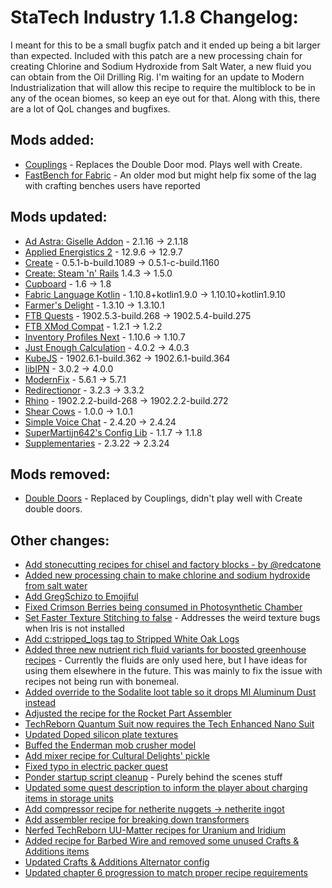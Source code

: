 # StaTech Industry 1.1.8 Changelog:
I meant for this to be a small bugfix patch and it ended up being a bit larger than expected. Included with this patch are a new processing chain for creating Chlorine and Sodium Hydroxide from Salt Water, a new fluid you can obtain from the Oil Drilling Rig. I'm waiting for an update to Modern Industrialization that will allow this recipe to require the multiblock to be in any of the ocean biomes, so keep an eye out for that. Along with this, there are a lot of QoL changes and bugfixes.

## Mods added:
- [Couplings](https://www.curseforge.com/minecraft/mc-mods/couplings) - Replaces the Double Door mod. Plays well with Create.
- [FastBench for Fabric](https://www.curseforge.com/minecraft/mc-mods/fastbench-for-fabric) - An older mod but might help fix some of the lag with crafting benches users have reported

## Mods updated:
- [Ad Astra: Giselle Addon](https://www.curseforge.com/minecraft/mc-mods/ad-astra-giselle-addon) - 2.1.16 -> 2.1.18
- [Applied Energistics 2](https://www.curseforge.com/minecraft/mc-mods/applied-energistics-2) - 12.9.6 -> 12.9.7
- [Create](https://www.curseforge.com/minecraft/mc-mods/create-fabric) - 0.5.1-b-build.1089 -> 0.5.1-c-build.1160
- [Create: Steam 'n' Rails](https://www.curseforge.com/minecraft/mc-mods/create-steam-n-rails) 1.4.3 -> 1.5.0
- [Cupboard](https://www.curseforge.com/minecraft/mc-mods/cupboard) - 1.6 -> 1.8
- [Fabric Language Kotlin](https://www.curseforge.com/minecraft/mc-mods/fabric-language-kotlin) - 1.10.8+kotlin1.9.0 -> 1.10.10+kotlin1.9.10
- [Farmer's Delight](https://www.curseforge.com/minecraft/mc-mods/farmers-delight-fabric) - 1.3.10 -> 1.3.10.1
- [FTB Quests](https://www.curseforge.com/minecraft/mc-mods/ftb-quests-fabric) - 1902.5.3-build.268 -> 1902.5.4-build.275
- [FTB XMod Compat](https://www.curseforge.com/minecraft/mc-mods/ftb-xmod-compat) - 1.2.1 -> 1.2.2
- [Inventory Profiles Next](https://www.curseforge.com/minecraft/mc-mods/inventory-profiles-next) - 1.10.6 -> 1.10.7
- [Just Enough Calculation](https://www.curseforge.com/minecraft/mc-mods/just-enough-calculation) - 4.0.2 -> 4.0.3
- [KubeJS](https://www.curseforge.com/minecraft/mc-mods/kubejs) - 1902.6.1-build.362 -> 1902.6.1-build.364
- [libIPN](https://www.curseforge.com/minecraft/mc-mods/libipn) - 3.0.2 -> 4.0.0
- [ModernFix](https://www.curseforge.com/minecraft/mc-mods/modernfix) - 5.6.1 -> 5.7.1
- [Redirectionor](https://www.curseforge.com/minecraft/mc-mods/redirectionor) - 3.2.3 -> 3.3.2
- [Rhino](https://www.curseforge.com/minecraft/mc-mods/rhino) - 1902.2.2-build-268 -> 1902.2.2-build.272
- [Shear Cows](https://www.curseforge.com/minecraft/mc-mods/shear-cows) - 1.0.0 -> 1.0.1
- [Simple Voice Chat](https://www.curseforge.com/minecraft/mc-mods/simple-voice-chat) - 2.4.20 -> 2.4.24
- [SuperMartijn642's Config Lib](https://www.curseforge.com/minecraft/mc-mods/supermartijn642s-config-lib) - 1.1.7 -> 1.1.8
- [Supplementaries](https://www.curseforge.com/minecraft/mc-mods/supplementaries) - 2.3.22 -> 2.3.24

## Mods removed:
- [Double Doors](https://www.curseforge.com/minecraft/mc-mods/double-doors) - Replaced by Couplings, didn't play well with Create double doors.

## Other changes:
- [Add stonecutting recipes for chisel and factory blocks - by @redcatone](https://github.com/TheStaticVoid/StaTech-Industry/pull/402)
- [Added new processing chain to make chlorine and sodium hydroxide from salt water](https://github.com/TheStaticVoid/StaTech-Industry/issues/412)
- [Add GregSchizo to Emojiful](https://github.com/TheStaticVoid/StaTech-Industry/issues/396)
- [Fixed Crimson Berries being consumed in Photosynthetic Chamber](https://github.com/TheStaticVoid/StaTech-Industry/issues/396)
- [Set Faster Texture Stitching to false](https://github.com/TheStaticVoid/StaTech-Industry/issues/398) - Addresses the weird texture bugs when Iris is not installed
- [Add c:stripped_logs tag to Stripped White Oak Logs](https://github.com/TheStaticVoid/StaTech-Industry/issues/400)
- [Added three new nutrient rich fluid variants for boosted greenhouse recipes](https://github.com/TheStaticVoid/StaTech-Industry/issues/403) - Currently the fluids are only used here, but I have ideas for using them elsewhere in the future. This was mainly to fix the issue with recipes not being run with bonemeal.
- [Added override to the Sodalite loot table so it drops MI Aluminum Dust instead](https://github.com/TheStaticVoid/StaTech-Industry/issues/405)
- [Adjusted the recipe for the Rocket Part Assembler](https://github.com/TheStaticVoid/StaTech-Industry/issues/406)
- [TechReborn Quantum Suit now requires the Tech Enhanced Nano Suit](https://github.com/TheStaticVoid/StaTech-Industry/issues/407)
- [Updated Doped silicon plate textures](https://github.com/TheStaticVoid/StaTech-Industry/issues/409)
- [Buffed the Enderman mob crusher model](https://github.com/TheStaticVoid/StaTech-Industry/issues/414)
- [Add mixer recipe for Cultural Delights' pickle](https://github.com/TheStaticVoid/StaTech-Industry/issues/410)
- [Fixed typo in electric packer quest](https://github.com/TheStaticVoid/StaTech-Industry/pull/416/commits/03f1b6742aa8f5bba9d2ee3edcdd254e5a40a1ee)
- [Ponder startup script cleanup](https://github.com/TheStaticVoid/StaTech-Industry/issues/395) - Purely behind the scenes stuff
- [Updated some quest description to inform the player about charging items in storage units](https://github.com/TheStaticVoid/StaTech-Industry/issues/411)
- [Add compressor recipe for netherite nuggets -> netherite ingot](https://github.com/TheStaticVoid/StaTech-Industry/issues/418)
- [Add assembler recipe for breaking down transformers](https://github.com/TheStaticVoid/StaTech-Industry/issues/419)
- [Nerfed TechReborn UU-Matter recipes for Uranium and Iridium](https://github.com/TheStaticVoid/StaTech-Industry/issues/413)
- [Added recipe for Barbed Wire and removed some unused Crafts & Additions items](https://github.com/TheStaticVoid/StaTech-Industry/issues/404)
- [Updated Crafts & Additions Alternator config](https://github.com/TheStaticVoid/StaTech-Industry/issues/404)
- [Updated chapter 6 progression to match proper recipe requirements](https://github.com/TheStaticVoid/StaTech-Industry/commit/aaa1c5614d94e77f14b5a66cb8a124b037c26f2a)